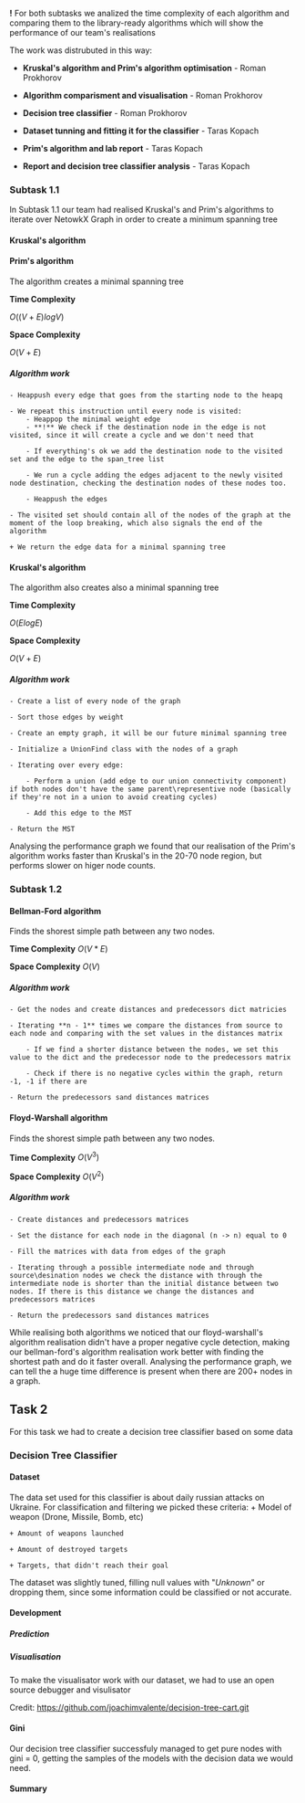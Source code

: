 
**!** For both subtasks we analized the time complexity of each algorithm and comparing them to the library-ready algorithms which will show the performance of our team's realisations

The work was distrubuted in this way:
* **Kruskal's algorithm and Prim's algorithm optimisation** - Roman Prokhorov

* **Algorithm comparisment and visualisation** -  Roman Prokhorov

* **Decision tree classifier** - Roman Prokhorov

* **Dataset tunning and fitting it for the classifier** - Taras Kopach

* **Prim's algorithm and lab report** - Taras Kopach

* **Report and decision tree classifier analysis** - Taras Kopach



### Subtask 1.1

In Subtask 1.1 our team had realised Kruskal's and Prim's algorithms to iterate over NetowkX Graph in order to create a minimum spanning tree




#### Kruskal's algorithm


#### Prim's algorithm

The algorithm creates a minimal spanning tree 

**Time Complexity**	

$O((V + E) log V)$

**Space Complexity**	

$O(V + E)$

##### Algorithm work

    - Heappush every edge that goes from the starting node to the heapq 

    - We repeat this instruction until every node is visited:
        - Heappop the minimal weight edge 
        - **!** We check if the destination node in the edge is not visited, since it will create a cycle and we don't need that
        
        - If everything's ok we add the destination node to the visited set and the edge to the span_tree list

        - We run a cycle adding the edges adjacent to the newly visited node destination, checking the destination nodes of these nodes too.

        - Heappush the edges 

    - The visited set should contain all of the nodes of the graph at the moment of the loop breaking, which also signals the end of the algorithm

    + We return the edge data for a minimal spanning tree

#### Kruskal's algorithm

The algorithm also creates also a minimal spanning tree 

**Time Complexity**	

$O(E log E)$

**Space Complexity**	

$O(V + E)$

##### Algorithm work

    - Create a list of every node of the graph

    - Sort those edges by weight

    - Create an empty graph, it will be our future minimal spanning tree

    - Initialize a UnionFind class with the nodes of a graph

    - Iterating over every edge:

        - Perform a union (add edge to our union connectivity component) if both nodes don't have the same parent\representive node (basically if they're not in a union to avoid creating cycles)

        - Add this edge to the MST

    - Return the MST

Analysing the performance graph we found that our realisation of the Prim's algorithm works faster than Kruskal's in the 20-70 node region, but performs slower on higer node counts. 



### Subtask 1.2


#### Bellman-Ford algorithm

Finds the shorest simple path between any two nodes.

**Time Complexity**
$O(V * E)$

**Space Complexity**
$O(V)$

##### Algorithm work

    - Get the nodes and create distances and predecessors dict matricies

    - Iterating **n - 1** times we compare the distances from source to each node and comparing with the set values in the distances matrix

        - If we find a shorter distance between the nodes, we set this value to the dict and the predecessor node to the predecessors matrix

        - Check if there is no negative cycles within the graph, return -1, -1 if there are 

    - Return the predecessors sand distances matrices



#### Floyd-Warshall algorithm

Finds the shorest simple path between any two nodes.

**Time Complexity**
$O(V^3)$

**Space Complexity**
$O(V^2)$

##### Algorithm work

    - Create distances and predecessors matrices 

    - Set the distance for each node in the diagonal (n -> n) equal to 0

    - Fill the matrices with data from edges of the graph

    - Iterating through a possible intermediate node and through source\desination nodes we check the distance with through the intermediate node is shorter than the initial distance between two nodes. If there is this distance we change the distances and predecessors matrices

    - Return the predecessors sand distances matrices



While realising both algorithms we noticed that our floyd-warshall's algorithm realisation didn't have a proper negative cycle detection, making our bellman-ford's algorithm realisation work better with finding the shortest path and do it faster overall. Analysing the performance graph, we can tell the a huge time difference is present when there are 200+ nodes in a graph.


## Task 2

For this task we had to create a decision tree classifier based on some data

### Decision Tree Classifier

#### Dataset

The data set used for this classifier is about daily russian attacks on Ukraine. For classification and filtering we picked these criteria:
    + Model of weapon (Drone, Missile, Bomb, etc)

    + Amount of weapons launched

    + Amount of destroyed targets

    + Targets, that didn't reach their goal

The dataset was slightly tuned, filling null values with "*Unknown*" or dropping them, since some information could be classified or not accurate.


#### Development



##### Prediction

##### Visualisation

To make the visualisator work with our dataset, we had to use an open source debugger and visulisator

Credit: 
https://github.com/joachimvalente/decision-tree-cart.git

#### Gini

Our decision tree classifier successfuly managed to get pure nodes with gini = 0, getting the samples of the models with the decision data we would need.

#### Summary


